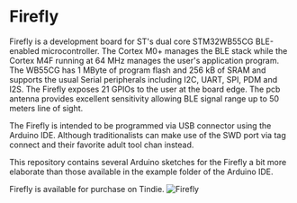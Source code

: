# Firefly

Firefly is a development board for ST's dual core STM32WB55CG BLE-enabled microcontroller. The Cortex M0+ manages the BLE stack while the Cortex M4F running at 64 MHz manages the user's application program. The WB55CG has 1 MByte of program flash and 256 kB of SRAM and supports the usual Serial peripherals including I2C, UART, SPI, PDM and I2S. The Firefly exposes 21 GPIOs to the user at the board edge. The pcb antenna provides excellent sensitivity allowing BLE signal range up to 50 meters line of sight. 

The Firefly is intended to be programmed via USB connector using the Arduino IDE. Although traditionalists can make use of the SWD port via tag connect and their favorite adult tool chan instead. 

This repository contains several Arduino sketches for the Firefly a bit more elaborate than those available in the example folder of the Arduino IDE.

Firefly is available for purchase on Tindie.
![Firefly](https://user-images.githubusercontent.com/6698410/109915306-6d77ac80-7c66-11eb-9eba-2d169f79dbd4.jpg)
